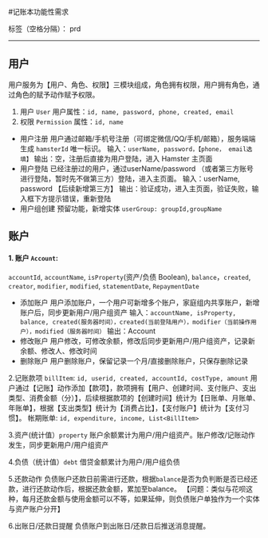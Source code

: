#记账本功能性需求

标签（空格分隔）： prd

---

## 用户

用户服务为【用户、角色、权限】三模块组成，角色拥有权限，用户拥有角色，通过角色的赋予动作赋予权限。

 1. 用户 `User`   用户属性：`id, name, password, phone, created, email`
 2. 权限 `Permission`   属性：`id, name`
  - 用户注册
  用户通过邮箱/手机号注册（可绑定微信/QQ/手机/邮箱），服务端端生成 `hamsterId` 唯一标识。
	输入：`userName, password，【phone， email选填】`
	输出：空，注册后直接为用户登陆，进入 Hamster 主页面
  - 用户登陆
  已经注册过的用户，通过userName/password （或者第三方账号进行登陆，暂时先不做第三方）登陆，进入主页面。
	输入：userName, password 【后续新增第三方】
	输出：验证成功，进入主页面，验证失败，输入框下方提示错误，重新登陆
  - 用户组创建
  预留功能，新增实体 `userGroup: groupId,groupName`

## 账户

#### 1. 账户 `Account`: 
`accountId`, `accountName`, `isProperty`(资产/负债 Boolean), `balance`，`created`, `creator`, `modifier`, `modified`, `statementDate`, `RepaymentDate`

  - 添加账户
  用户添加账户，一个用户可新增多个账户，家庭组内共享账户，新增账户后，同步更新用户/用户组资产
	输入：`accountName, isProperty, balance, created(服务器时间），created(当前登陆用户），modifier（当前操作用户），modified（服务器时间）`
	输出：Account
  - 修改账户
  用户修改，可修改余额，修改后同步更新用户/用户组资产，记录新余额、修改人、修改时间
  - 删除账户
  用户删除账户，保留记录一个月/直接删除账户，只保存删除记录

2.记账款项 `billItem`: `id, userid, created, accountId, costType, amount`
  用户通过【记账】动作添加【款项】，款项拥有【用户、创建时间、支付账户、支出类型、消费金额（分）】，后续根据款项的【创建时间】统计为【日账单、月账单、年账单】，根据【支出类型】统计为【消费占比】，【支付账户】统计为【支付习惯】。
帐期账单: `id, expenditure, income, List<BillItem>`


3.资产(统计值）`property`
账户余额累计为用户/用户组资产。账户修改/记账动作发生，同步更新用户/用户组资产

4.负债（统计值）`debt`
  借贷金额累计为用户/用户组负债

5.还款动作
负债账户还款日前需进行还款，根据`balance`是否为负判断是否已经还款，进行还款动作后，根据还款金额，累加至balance。
【问题：类似与花呗这种，每月还款金额与使用金额可以不等，如果延伸，则负债账户单独作为一个实体与资产账户分开】

6.出账日/还款日提醒
负债账户到出账日/还款日后推送消息提醒。
